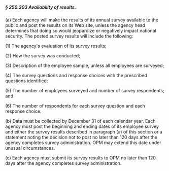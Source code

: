 ##### § 250.303 Availability of results. #####

(a) Each agency will make the results of its annual survey available to the public and post the results on its Web site, unless the agency head determines that doing so would jeopardize or negatively impact national security. The posted survey results will include the following:

(1) The agency's evaluation of its survey results;

(2) How the survey was conducted;

(3) Description of the employee sample, unless all employees are surveyed;

(4) The survey questions and response choices with the prescribed questions identified;

(5) The number of employees surveyed and number of survey respondents; and

(6) The number of respondents for each survey question and each response choice.

(b) Data must be collected by December 31 of each calendar year. Each agency must post the beginning and ending dates of its employee survey and either the survey results described in paragraph (a) of this section or a statement noting the decision not to post no later than 120 days after the agency completes survey administration. OPM may extend this date under unusual circumstances.

(c) Each agency must submit its survey results to OPM no later than 120 days after the agency completes survey administration.
